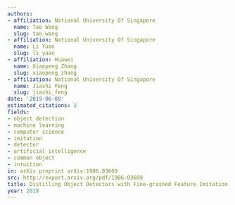 ```yaml
---
authors:
- affiliation: National University Of Singapore
  name: Tao Wang
  slug: tao_wang
- affiliation: National University Of Singapore
  name: Li Yuan
  slug: li_yuan
- affiliation: Huawei
  name: Xiaopeng Zhang
  slug: xiaopeng_zhang
- affiliation: National University Of Singapore
  name: Jiashi Feng
  slug: jiashi_feng
date: '2019-06-09'
estimated_citations: 2
fields:
- object detection
- machine learning
- computer science
- imitation
- detector
- artificial intelligence
- common object
- intuition
in: arXiv preprint arXiv:1906.03609
src: http://export.arxiv.org/pdf/1906.03609
title: Distilling Object Detectors with Fine-grained Feature Imitation
year: 2019
---
```

